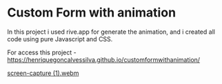 # Custom Form with animation

In this project i used rive.app for generate the animation,  and i created all code using pure Javascript and CSS. 

For access this project - https://henriquegoncalvessilva.github.io/customformwithanimation/

[screen-capture (1).webm](https://github.com/henriquegoncalvessilva/loadwithanimation/assets/22183306/5fc07fd5-0862-47e1-a147-7e92a7e34c26)
